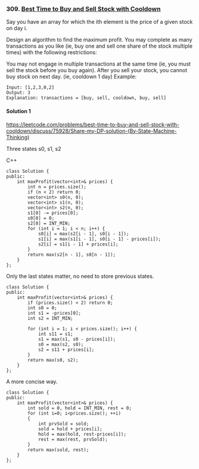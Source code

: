 ### 309\. [Best Time to Buy and Sell Stock with Cooldown](https://leetcode.com/problems/best-time-to-buy-and-sell-stock-with-cooldown/)

Say you have an array for which the ith element is the price of a given stock on day i.

Design an algorithm to find the maximum profit. You may complete as many transactions as you like (ie, buy one and sell one share of the stock multiple times) with the following restrictions:

You may not engage in multiple transactions at the same time (ie, you must sell the stock before you buy again).
After you sell your stock, you cannot buy stock on next day. (ie, cooldown 1 day)
Example:
```
Input: [1,2,3,0,2]
Output: 3 
Explanation: transactions = [buy, sell, cooldown, buy, sell]
```

#### Solution 1

https://leetcode.com/problems/best-time-to-buy-and-sell-stock-with-cooldown/discuss/75928/Share-my-DP-solution-(By-State-Machine-Thinking)

Three states s0, s1, s2



C++

```
class Solution {
public:
    int maxProfit(vector<int>& prices) {
        int n = prices.size();
        if (n < 2) return 0;
        vector<int> s0(n, 0);
        vector<int> s1(n, 0);
        vector<int> s2(n, 0);
        s1[0] -= prices[0];
        s0[0] = 0;
        s2[0] = INT_MIN;
        for (int i = 1; i < n; i++) {
            s0[i] = max(s2[i - 1], s0[i - 1]);
            s1[i] = max(s1[i - 1], s0[i - 1] - prices[i]);
            s2[i] = s1[i - 1] + prices[i];
        }
        return max(s2[n - 1], s0[n - 1]);
    }
};
```

Only the last states matter, no need to store previous states.

```
class Solution {
public:
    int maxProfit(vector<int>& prices) {
        if (prices.size() < 2) return 0;
        int s0 = 0;
        int s1 = -prices[0];
        int s2 = INT_MIN;
        
        for (int i = 1; i < prices.size(); i++) {
            int s11 = s1;
            s1 = max(s1, s0 - prices[i]);
            s0 = max(s2, s0);
            s2 = s11 + prices[i];
        }
        return max(s0, s2);
    }
};
```

A more concise way.

```
class Solution {
public:
    int maxProfit(vector<int>& prices) {
        int sold = 0, hold = INT_MIN, rest = 0;
        for (int i=0; i<prices.size(); ++i)
        {
            int prvSold = sold;
            sold = hold + prices[i];
            hold = max(hold, rest-prices[i]);
            rest = max(rest, prvSold);
        }
        return max(sold, rest);
    }
};
```